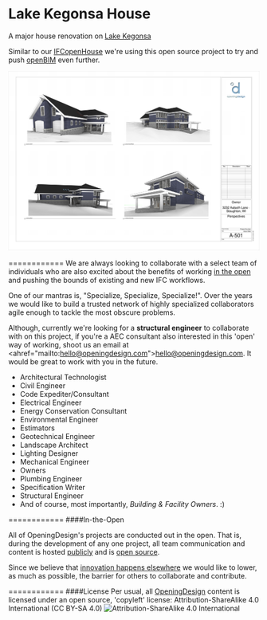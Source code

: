 Lake Kegonsa House
============

A major house renovation on [Lake Kegonsa](https://www.google.com/maps/place/3232+Aalseth+Ln,+Stoughton,+WI+53589/@42.94901,-89.25464,17z/data=!3m1!4b1!4m2!3m1!1s0x88064f5076276249:0x2fda5a143436c772)

Similar to our [IFCopenHouse](https://github.com/OpeningDesign/IFCopenHouse_Lantern_Hollow) we're using this open source project to try and push [openBIM](http://www.buildingsmart.org/standards/technical-vision/) even further.

![](https://raw.githubusercontent.com/OpeningDesign/Lake_Kegonsa_Home/be9ef75b559b8feb1c7bb8a62e18f54e21939fa6/Out/20140913%20-%20for%20review/Lake_Kegonsa_Home%20Page%20010.png)

============
We are always looking to collaborate with a select team of individuals who are also excited about the benefits of working  <a href="#in-the-open">in the open</a> and pushing the bounds of existing and new IFC workflows.

One of our mantras is, "Specialize, Specialize, Specialize!".  Over the years we would like to build a trusted network of highly specialized collaborators agile enough to tackle the most obscure problems.

Although, currently we're looking for a **structural engineer** to collaborate with on this project, if you're a AEC consultant also interested in this 'open' way of working, shoot us an email at <ahref="mailto:hello@openingdesign.com">hello@openingdesign.com</a>. It would be great to work with you in the future.

* Architectural Technologist
* Civil Engineer
* Code Expediter/Consultant
* Electrical Engineer
* Energy Conservation Consultant
* Environmental Engineer
* Estimators
* Geotechnical Engineer
* Landscape Architect
* Lighting Designer
* Mechanical Engineer
* Owners
* Plumbing Engineer
* Specification Writer
* Structural Engineer
* And of course, most importantly, *Building & Facility Owners*. :)


============
####In-the-Open

All of OpeningDesign's projects are conducted out in the open.  That is, during the development of any one project, all team communication and content is hosted [publicly](https://github.com/OpeningDesign) and is <a href="#license">open source</a>.

Since we believe that [innovation happens elsewhere](https://www.google.com/search?sourceid=chrome-psyapi2&rlz=1C1CHFX_enUS591US591&ion=1&espv=&ie=UTF-8&q=innovation%20happens%20elsewhere) we would like to lower, as much as possible, the barrier for others to collaborate and contribute.

============
####License
Per usual, all [OpeningDesign](http://openingdesign.com) content is licensed under an open source, 'copyleft' license: 
Attribution-ShareAlike 4.0 International (CC BY-SA 4.0)
![Attribution-ShareAlike 4.0 International](http://i.creativecommons.org/l/by-sa/3.0/88x31.png)

 
 


